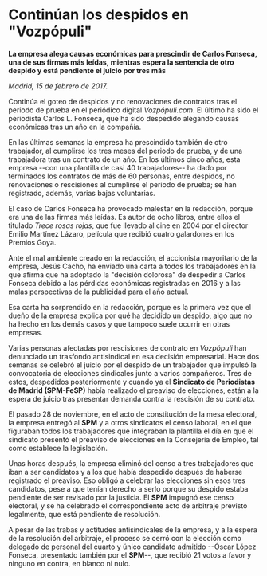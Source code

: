 # Continúan los despidos en "Vozpópuli"

**La empresa alega causas económicas para prescindir de Carlos Fonseca, una de sus firmas más leídas, mientras espera la sentencia de otro despido y está pendiente el juicio por tres más**

*Madrid, 15 de febrero de 2017.*

Continúa el goteo de despidos y no renovaciones de contratos tras el periodo de prueba en el periódico digital *Vozpópuli.com*. El último ha sido el periodista Carlos L. Fonseca, que ha sido despedido alegando causas económicas tras un año en la compañía.

En las últimas semanas la empresa ha prescindido también de otro trabajador, al cumplirse los tres meses del periodo de prueba, y de una trabajadora tras un contrato de un año. En los últimos cinco años, esta empresa --con una plantilla de casi 40 trabajadores-- ha dado por terminados los contratos de más de 60 personas, entre despidos, no renovaciones o rescisiones al cumplirse el periodo de prueba; se han registrado, además, varias bajas voluntarias.

El caso de Carlos Fonseca ha provocado malestar en la redacción, porque era una de las firmas más leídas. Es autor de ocho libros, entre ellos el titulado *Trece rosas rojas*, que fue llevado al cine en 2004 por el director Emilio Martínez Lázaro, película que recibió cuatro galardones en los Premios Goya.

Ante el mal ambiente creado en la redacción, el accionista mayoritario de la empresa, Jesús Cacho, ha enviado una carta a todos los trabajadores en la que afirma que ha adoptado la "decisión dolorosa" de despedir a Carlos Fonseca debido a las pérdidas económicas registradas en 2016 y a las malas perspectivas de la publicidad para el año actual.

Esa carta ha sorprendido en la redacción, porque es la primera vez que el dueño de la empresa explica por qué ha decidido un despido, algo que no ha hecho en los demás casos y que tampoco suele ocurrir en otras empresas.

Varias personas afectadas por rescisiones de contrato en *Vozpópuli* han denunciado un trasfondo antisindical en esa decisión empresarial. Hace dos semanas se celebró el juicio por el despido de un trabajador que impulsó la convocatoria de elecciones sindicales junto a varios compañeros. Tres de estos, despedidos posteriormente y cuando ya el **Sindicato de Periodistas de Madrid (SPM-FeSP)** había realizado el preaviso de elecciones, están a la espera de juicio tras presentar demanda contra la rescisión de su contrato.

El pasado 28 de noviembre, en el acto de constitución de la mesa electoral, la empresa entregó al **SPM** y a otros sindicatos el censo laboral, en el que figuraban todos los trabajadores que integraban la plantilla el día en que el sindicato presentó el preaviso de elecciones en la Consejería de Empleo, tal como establece la legislación.

Unas horas después, la empresa eliminó del censo a tres trabajadores que iban a ser candidatos y a los que había despedido después de haberse registrado el preaviso. Eso obligó a celebrar las elecciones sin esos tres candidatos, pese a que tenían derecho a serlo porque su despido estaba pendiente de ser revisado por la justicia. El **SPM** impugnó ese censo electoral, y se ha celebrado el correspondiente acto de arbitraje previsto legalmente, que está pendiente de resolución.

A pesar de las trabas y actitudes antisindicales de la empresa, y a la espera de la resolución del arbitraje, el proceso se cerró con la elección como delegado de personal del cuarto y único candidato admitido --Óscar López Fonseca, presentado también por el **SPM**--, que recibió 21 votos a favor y ninguno en contra, en blanco ni nulo.
